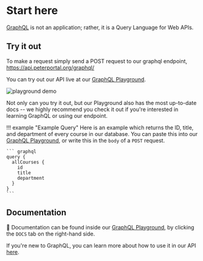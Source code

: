 # Start here

[GraphQL](https://graphql.org/) is not an application; rather, it is a Query Language for Web APIs.


## Try it out

To make a request simply send a POST request to our graphql endpoint, <https://api.peterportal.org/graphql/>

You can try out our API live at our [GraphQL Playground](/graphql-playground).

![playground demo](https://gifs.tisuela.com/web-dev/graphql_playground_demo.gif)

Not only can you try it out, but our Playground also has the most up-to-date docs -- we highly recommend you check it out if you're interested in learning GraphQL or using our endpoint.


!!! example "Example Query"
    Here is an example which returns the ID, title, and department of every course in our database.
    You can paste this into our [GraphQL Playground](/graphql-playground), or write this in the `body` of a `POST` request.

    ``` graphql
    query {
      allCourses {
        id
        title
        department
      }
    }
    ```


## Documentation

📃 Documentation can be found inside our [GraphQL Playground](/graphql-playground), by clicking the `DOCS` tab on the right-hand side.

If you're new to GraphQL, you can learn more about how to use it in our API [here](/docs/GraphQL-API/learn_more).

